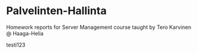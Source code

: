 # Palvelinten-Hallinta
Homework reports for Server Management course taught by Tero Karvinen @ Haaga-Helia


testi123

